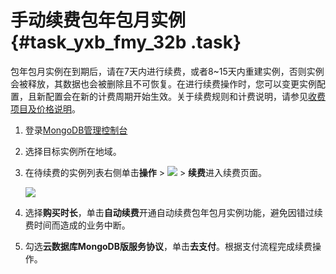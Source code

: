 # 手动续费包年包月实例 {#task_yxb_fmy_32b .task}

包年包月实例在到期后，请在7天内进行续费，或者8~15天内重建实例，否则实例会被释放，其数据也会被删除且不可恢复。在进行续费操作时，您可以变更实例配置，且新配置会在新的计费周期开始生效。关于续费规则和计费说明，请参见[收费项目及价格说明](../../../../intl.zh-CN/产品定价/收费项目及价格说明.md#)。

1.  登录[MongoDB管理控制台](https://mongodb.console.aliyun.com/#/mongodb/list) 
2.  选择目标实例所在地域。 
3.  在待续费的实例列表右侧单击**操作** \> **![](http://static-aliyun-doc.oss-cn-hangzhou.aliyuncs.com/assets/img/15358/15414975336715_zh-CN.png)** \> **续费**进入续费页面。 

    ![](http://static-aliyun-doc.oss-cn-hangzhou.aliyuncs.com/assets/img/15358/15414975336738_zh-CN.png)

4.  选择**购买时长**，单击**自动续费**开通自动续费包年包月实例功能，避免因错过续费时间而造成的业务中断。 
5.  勾选**云数据库MongoDB版服务协议**，单击**去支付**。根据支付流程完成续费操作。 

